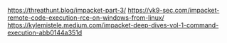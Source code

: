 https://threathunt.blog/impacket-part-3/
https://vk9-sec.com/impacket-remote-code-execution-rce-on-windows-from-linux/
https://kylemistele.medium.com/impacket-deep-dives-vol-1-command-execution-abb0144a351d
